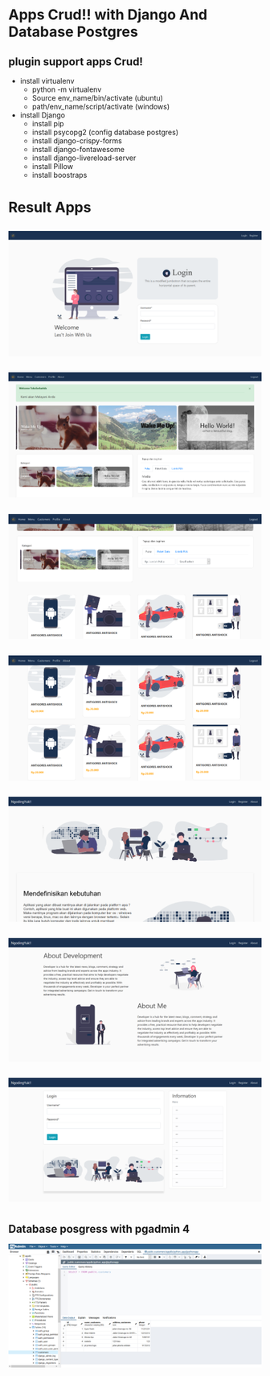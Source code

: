 # Apps Crud!! with Django And Database Postgres
## plugin support apps Crud!
* install virtualenv
  * python -m virtualenv <folder>
   * Source env_name/bin/activate (ubuntu)
   * path/env_name/script/activate (windows)
* install Django
  * install pip
  * install psycopg2 (config database postgres)
  * install django-crispy-forms
  * install django-fontawesome
  * install django-livereload-server
  * install Pillow
  * install boostraps

# Result Apps
##
![Alt Text](https://github.com/Ilyasyasin072/apps-crud-django/blob/master/result/New_Login.png)
## 
![Alt Text](https://github.com/Ilyasyasin072/apps-crud-django/blob/master/result/Screenshot_2020-04-14%20Django%20Apps.png)
##
![Alt Text](https://github.com/Ilyasyasin072/apps-crud-django/blob/master/result/Screenshot_2020-04-14%20Django%20Apps(3).png)
##
![Alt Text](https://github.com/Ilyasyasin072/apps-crud-django/blob/master/result/Screenshot_2020-04-14%20Django%20Apps(4).png)
##
![Alt Text](https://github.com/Ilyasyasin072/apps-crud-django/blob/master/result/Screenshot_2020-04-12%20Django%20Apps.png)
##
![Alt Text](https://github.com/Ilyasyasin072/apps-crud-django/blob/master/result/Screenshot_2020-04-12%20Django%20about.png)
##
![Alt Text](https://github.com/Ilyasyasin072/apps-crud-django/blob/master/result/Screenshot_2020-04-12%20Django%20Apps(1).png)
##
#
## Database posgress with pgadmin 4
![Alt Text](https://github.com/Ilyasyasin072/apps-crud-django/blob/master/result/Screenshot_2020-04-12%20pgAdmin%204.png)

